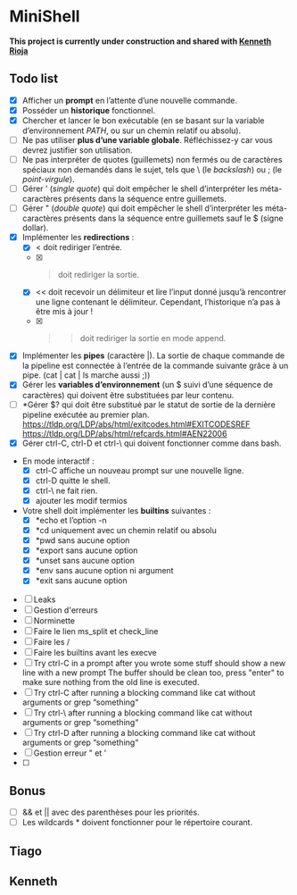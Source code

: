 # MiniShell

**This project is currently under construction and shared with [Kenneth Rioja](https://github.com/kennethrioja)**

## Todo list
- [x] Afficher un **prompt** en l’attente d’une nouvelle commande.
- [x] Posséder un **historique** fonctionnel.
- [x] Chercher et lancer le bon exécutable (en se basant sur la variable d’environnement *PATH*, ou sur un chemin relatif ou absolu).
- [ ] Ne pas utiliser **plus d’une variable globale**. Réfléchissez-y car vous devrez justifier son utilisation.
- [ ] Ne pas interpréter de quotes (guillemets) non fermés ou de caractères spéciaux non demandés dans le sujet, tels que \ (le *backslash*) ou ; (le *point-virgule*).
- [ ] Gérer ’ (*single quote*) qui doit empêcher le shell d’interpréter les méta-caractères présents dans la séquence entre guillemets.
- [ ] Gérer " (*double quote*) qui doit empêcher le shell d’interpréter les méta-caractères présents dans la séquence entre guillemets sauf le $ (signe dollar).
- [x] Implémenter les **redirections** :
    - [x] < doit rediriger l’entrée.
    - [x] > doit rediriger la sortie.
    - [x] << doit recevoir un délimiteur et lire l’input donné jusqu’à rencontrer une ligne
contenant le délimiteur. Cependant, l’historique n’a pas à être mis à jour !
    - [x] >> doit rediriger la sortie en mode append.
- [x] Implémenter les **pipes** (caractère |). La sortie de chaque commande de la pipeline est connectée à l’entrée de la commande suivante grâce à un pipe. (cat | cat | ls marche aussi ;))
- [x] Gérer les **variables d’environnement** (un $ suivi d’une séquence de caractères) qui doivent être substituées par leur contenu.
- [ ] *Gérer $? qui doit être substitué par le statut de sortie de la dernière pipeline exécutée au premier plan.
 https://tldp.org/LDP/abs/html/exitcodes.html#EXITCODESREF
 https://tldp.org/LDP/abs/html/refcards.html#AEN22006
- [x] Gérer ctrl-C, ctrl-D et ctrl-\ qui doivent fonctionner comme dans bash.
- En mode interactif :
    - [x] ctrl-C affiche un nouveau prompt sur une nouvelle ligne.
    - [x] ctrl-D quitte le shell.
    - [x] ctrl-\ ne fait rien.
    - [x] ajouter les modif termios
- Votre shell doit implémenter les **builtins** suivantes :
    - [x] *echo et l’option -n
    - [x] *cd uniquement avec un chemin relatif ou absolu
    - [x] *pwd sans aucune option
    - [x] *export sans aucune option
    - [x] *unset sans aucune option
    - [x] *env sans aucune option ni argument
    - [x] *exit sans aucune option

- [ ] Leaks
- [ ] Gestion d'erreurs
- [ ] Norminette
- [ ] Faire le lien ms_split et check_line
- [ ] Faire les /
- [ ] Faire les builtins avant les execve
- [ ] Try ctrl-C in a prompt after you wrote some stuff should show a new line with a new prompt
 The buffer should be clean too, press "enter" to make sure nothing from the old line is executed.
- [ ] Try ctrl-C after running a blocking command like cat without arguments or grep “something“
- [ ] Try ctrl-\ after running a blocking command like cat without arguments or grep “something“
- [ ] Try ctrl-D after running a blocking command like cat without arguments or grep “something“
- [ ] Gestion erreur " et '
- [ ] 

## Bonus
- [ ] && et || avec des parenthèses pour les priorités.
- [ ] Les wildcards * doivent fonctionner pour le répertoire courant.

## Tiago

## Kenneth

